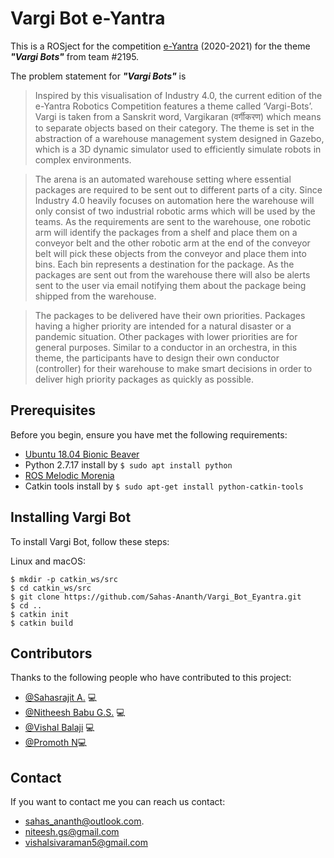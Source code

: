 # Vargi Bot e-Yantra 

This is a ROSject for the competition [e-Yantra](https://portal.e-yantra.org/) (2020-2021) for the theme **_"Vargi Bots"_** from team #2195.

The problem statement for **_"Vargi Bots"_** is 
>Inspired by this visualisation of Industry 4.0, the current edition of the e-Yantra Robotics Competition features a theme called ‘Vargi-Bots’. Vargi is taken from a Sanskrit word, Vargikaran (वर्गीकरण) which means to separate objects based on their category. The theme is set in the abstraction of a warehouse management system designed in Gazebo, which is a 3D dynamic simulator used to efficiently simulate robots in complex environments.

>The arena is an automated warehouse setting where essential packages are required to be sent out to different parts of a city. Since Industry 4.0 heavily focuses on automation here the warehouse will only consist of two industrial robotic arms which will be used by the teams. As the requirements are sent to the warehouse, one robotic arm will identify the packages from a shelf and place them on a conveyor belt and the other robotic arm at the end of the conveyor belt will pick these objects from the conveyor and place them into bins. Each bin represents a destination for the package. As the packages are sent out from the warehouse there will also be alerts sent to the user via email notifying them about the package being shipped from the warehouse.

>The packages to be delivered have their own priorities. Packages having a higher priority are intended for a natural disaster or a pandemic situation. Other packages with lower priorities are for general purposes. Similar to a conductor in an orchestra, in this theme, the participants have to design their own conductor (controller) for their warehouse to make smart decisions in order to deliver high priority packages as quickly as possible.

## Prerequisites

Before you begin, ensure you have met the following requirements:

* [Ubuntu 18.04 Bionic Beaver](https://releases.ubuntu.com/18.04/)
* Python 2.7.17 install by `$ sudo apt install python`
* [ROS Melodic Morenia](http://wiki.ros.org/melodic/Installation/Ubuntu)
* Catkin tools install by `$ sudo apt-get install python-catkin-tools`

## Installing Vargi Bot

To install Vargi Bot, follow these steps:

Linux and macOS:
```
$ mkdir -p catkin_ws/src 
$ cd catkin_ws/src
$ git clone https://github.com/Sahas-Ananth/Vargi_Bot_Eyantra.git
$ cd ..
$ catkin init
$ catkin build
```

<!-- ## Using Vargi Bots

To use Vargi Bots, follow these steps:

```
$ roslaunch vargi_bots display.launch
``` -->

## Contributors

Thanks to the following people who have contributed to this project:

* [@Sahasrajit A.](https://github.com/Sahas-Ananth) 💻
* [@Nitheesh Babu G.S.](https://github.com/gs-niteesh) 💻
* [@Vishal Balaji](https://github.com/The-SocialLion) 💻
* [@Promoth N](https://github.com/pro-07)💻

## Contact

If you want to contact me you can reach us contact: 
* sahas_ananth@outlook.com.
* niteesh.gs@gmail.com
* vishalsivaraman5@gmail.com
